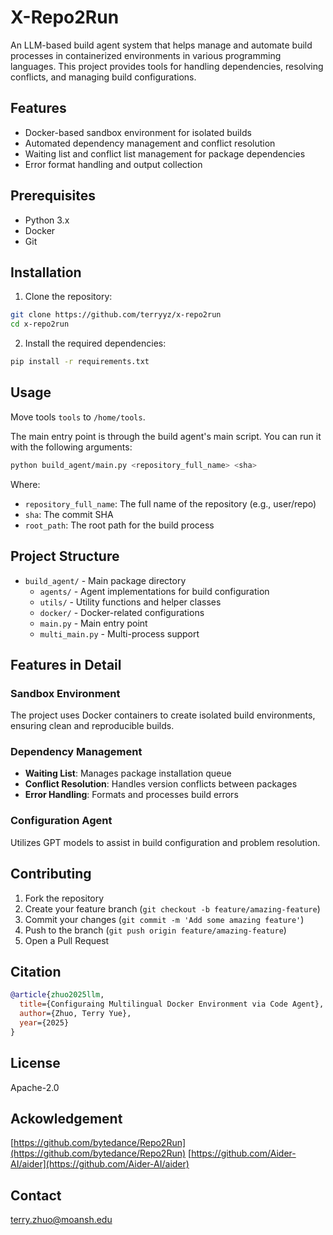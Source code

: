 # X-Repo2Run

An LLM-based build agent system that helps manage and automate build processes in containerized environments in various programming languages. This project provides tools for handling dependencies, resolving conflicts, and managing build configurations.

## Features

- Docker-based sandbox environment for isolated builds
- Automated dependency management and conflict resolution
- Waiting list and conflict list management for package dependencies
- Error format handling and output collection

## Prerequisites

- Python 3.x
- Docker
- Git

## Installation

1. Clone the repository:
```bash
git clone https://github.com/terryyz/x-repo2run
cd x-repo2run
```

2. Install the required dependencies:
```bash
pip install -r requirements.txt
```

## Usage

Move tools `tools` to `/home/tools`.

The main entry point is through the build agent's main script. You can run it with the following arguments:

```bash
python build_agent/main.py <repository_full_name> <sha>
```

Where:
- `repository_full_name`: The full name of the repository (e.g., user/repo)
- `sha`: The commit SHA
- `root_path`: The root path for the build process

## Project Structure

- `build_agent/` - Main package directory
  - `agents/` - Agent implementations for build configuration
  - `utils/` - Utility functions and helper classes
  - `docker/` - Docker-related configurations
  - `main.py` - Main entry point
  - `multi_main.py` - Multi-process support

## Features in Detail

### Sandbox Environment
The project uses Docker containers to create isolated build environments, ensuring clean and reproducible builds.

### Dependency Management
- **Waiting List**: Manages package installation queue
- **Conflict Resolution**: Handles version conflicts between packages
- **Error Handling**: Formats and processes build errors

### Configuration Agent
Utilizes GPT models to assist in build configuration and problem resolution.

## Contributing

1. Fork the repository
2. Create your feature branch (`git checkout -b feature/amazing-feature`)
3. Commit your changes (`git commit -m 'Add some amazing feature'`)
4. Push to the branch (`git push origin feature/amazing-feature`)
5. Open a Pull Request

## Citation

```bibtex
@article{zhuo2025llm,
  title={Configuraing Multilingual Docker Environment via Code Agent},
  author={Zhuo, Terry Yue},
  year={2025}
}
```

## License

Apache-2.0

## Ackowledgement

[https://github.com/bytedance/Repo2Run](https://github.com/bytedance/Repo2Run)
[https://github.com/Aider-AI/aider](https://github.com/Aider-AI/aider)


## Contact

terry.zhuo@moansh.edu

